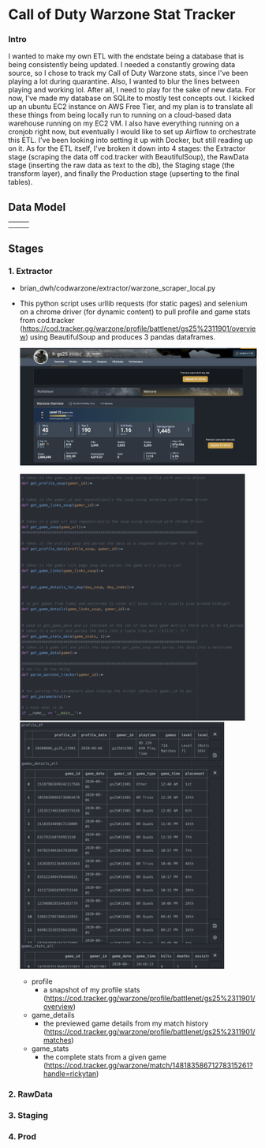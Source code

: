 # Call of Duty Warzone Stat Tracker #

### Intro ####
I wanted to make my own ETL with the endstate being a database that is being consistently being updated. I needed a constantly growing data source, so I chose to track my Call of Duty Warzone stats, since I've been playing a lot during quarantine. Also, I wanted to blur the lines between playing and working lol. After all, I need to play for the sake of new data. For now, I've made my database on SQLite to mostly test concepts out. I kicked up an ubuntu EC2 instance on AWS Free Tier, and my plan is to translate all these things from being locally run to running on a cloud-based data warehouse running on my EC2 VM. I also have everything running on a cronjob right now, but eventually I would like to set up Airflow to orchestrate this ETL. I've been looking into setting it up with Docker, but still reading up on it. As for the ETL itself, I've broken it down into 4 stages: the Extractor stage (scraping the data off cod.tracker with BeautifulSoup), the RawData stage (inserting the raw data as text to the db), the Staging stage (the transform layer), and finally the Production stage (upserting to the final tables).


## Data Model ##
|   |   |   |
|---|---|---|
|   |   |   |
|   |   |   |

## Stages ##
### 1. Extractor

- brian_dwh/codwarzone/extractor/warzone_scraper_local.py

- This python script uses urllib requests (for static pages) and selenium on a chrome driver (for dynamic content) to pull profile and game stats from cod.tracker (https://cod.tracker.gg/warzone/profile/battlenet/gs25%2311901/overview) using BeautifulSoup and produces 3 pandas dataframes.

  <img src="output/images/codtracker.png" width="875"/>

  <img src="output/images/scraper.png" height="500"/> <img src="output/images/dataframes.png" height="500"/>


  + profile
    - a snapshot of my profile stats (https://cod.tracker.gg/warzone/profile/battlenet/gs25%2311901/overview)
  + game_details
    - the previewed game details from my match history (https://cod.tracker.gg/warzone/profile/battlenet/gs25%2311901/matches)
  + game_stats
    - the complete stats from a given game (https://cod.tracker.gg/warzone/match/14818358671278315261?handle=rickytan)

### 2. RawData

### 3. Staging
### 4. Prod
